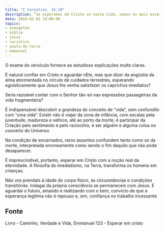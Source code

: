 ```yaml
---
title: "I Coríntios, 15:19"
description: “Se esperamos em Cristo só nesta vida, somos os mais miseráveis de todos os homens.”
date: 2019-02-01 19:00:00
topics: 
- evangelho
- biblia
- jesus
- corintios
- paulo-de-tarso
- emmanuel
---
```


O exame do versículo fornece ao estudioso explicações muito claras.

É natural confiar em Cristo e aguardar nEle, mas que dizer da angústia da
alma atormentada no círculo de cuidados terrestres, esperando egoisticamente
que Jesus lhe venha satisfazer os caprichos imediatos?

Seria razoável contar com o Senhor tão-só nas expressões passageiras da
vida fragmentária?

É indispensável descobrir a grandeza do conceito de “vida”, sem confundilo com “uma vida”.
Existir não é viajar da zona de infância, com escalas pela juventude,
madureza e velhice, até ao porto da morte; é participar da Criação pelo
sentimento e pelo raciocínio, é ser alguém e alguma coisa no concerto do
Universo.

Na condição de encarnados, raros assuntos confundem tanto como os da
morte, interpretada erroneamente como sendo o fim daquilo que não pode
desaparecer.

É imprescindível, portanto, esperar em Cristo com a noção real da
eternidade. A filosofia do imediatísmo, na Terra, transforma os homens em
crianças.

Não vos prendais à idade do corpo físico, às circunstâncias e condições
transitórias. Indagai da própria consciência se permaneceis com Jesus. E
aguardai o futuro, amando e realizando com o bem, convicto de que a esperança
legítima não é repouso e, sim, confiança no trabalho incessante



## Fonte
Livro - Caminho, Verdade e Vida, Emmanuel
123 - Esperar em cristo

